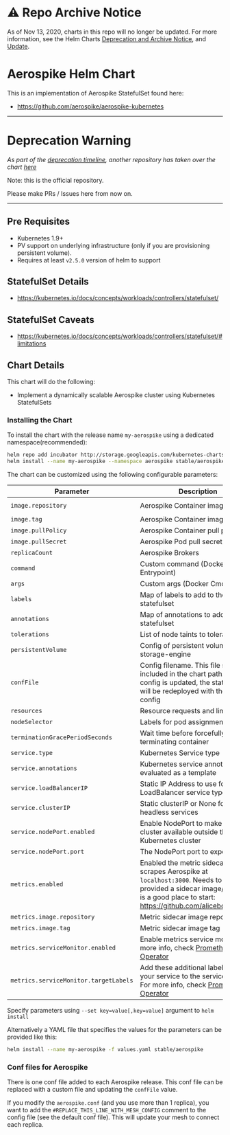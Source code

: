 # ⚠️ Repo Archive Notice

As of Nov 13, 2020, charts in this repo will no longer be updated.
For more information, see the Helm Charts [Deprecation and Archive Notice](https://github.com/nholuongut/Helmcharts#%EF%B8%8F-deprecation-and-archive-notice), and [Update](https://helm.sh/blog/charts-repo-deprecation/).

# Aerospike Helm Chart

This is an implementation of Aerospike StatefulSet found here:
* <https://github.com/aerospike/aerospike-kubernetes>

----------------------------------------
# Deprecation Warning
*As part of the [deprecation timeline](https://github.com/nholuongut/Helmcharts/#deprecation-timeline), another repository has taken over the chart [here](hhttps://github.com/aerospike/aerospike-kubernetes/tree/master/helm)*

Note: this is the official repository.

Please make PRs / Issues here from now on.

----------------------------------------

## Pre Requisites
* Kubernetes 1.9+
* PV support on underlying infrastructure (only if you are provisioning persistent volume).
* Requires at least `v2.5.0` version of helm to support

## StatefulSet Details
* <https://kubernetes.io/docs/concepts/workloads/controllers/statefulset/>

## StatefulSet Caveats
* <https://kubernetes.io/docs/concepts/workloads/controllers/statefulset/#limitations>

## Chart Details
This chart will do the following:
* Implement a dynamically scalable Aerospike cluster using Kubernetes StatefulSets

### Installing the Chart
To install the chart with the release name `my-aerospike` using a dedicated namespace(recommended):

```sh
helm repo add incubator http://storage.googleapis.com/kubernetes-charts-incubator
helm install --name my-aerospike --namespace aerospike stable/aerospike
```

The chart can be customized using the following configurable parameters:

| Parameter                       | Description                                                     | Default                      |
| ------------------------------- | ----------------------------------------------------------------| -----------------------------|
| `image.repository`              | Aerospike Container image name                                  | `aerospike/aerospike-server` |
| `image.tag`                     | Aerospike Container image tag                                   | `4.5.0.5`                    |
| `image.pullPolicy`              | Aerospike Container pull policy                                 | `Always`                     |
| `image.pullSecret`              | Aerospike Pod pull secret                                       | ``                     |
| `replicaCount`                  | Aerospike Brokers                                               | `1`                          |
| `command`                       | Custom command (Docker Entrypoint)                              | `[]`                         |
| `args`                          | Custom args (Docker Cmd)                                        | `[]`                         |
| `labels`                        | Map of labels to add to the statefulset                         | `{}`                         |
| `annotations`                   | Map of annotations to add to the statefulset                    | `{}`                         |
| `tolerations`                   | List of node taints to tolerate                                 | `[]`                         |
| `persistentVolume`              | Config of persistent volumes for storage-engine                 | `{}`                         |
| `confFile`                      | Config filename. This file should be included in the chart path. If the config is updated, the statefulset will be redeployed with the new config | `aerospike.conf`             |
| `resources`                     | Resource requests and limits                                    | `{}`                         |
| `nodeSelector`                  | Labels for pod assignment                                       | `{}`                         |
| `terminationGracePeriodSeconds` | Wait time before forcefully terminating container               | `30`                         |
| `service.type`                  | Kubernetes Service type                                         | `ClusterIP`                  |
| `service.annotations`           | Kubernetes service annotations, evaluated as a template         | `{}`                         |
| `service.loadBalancerIP`        | Static IP Address to use for LoadBalancer service type          | `nil`                        |
| `service.clusterIP`             | Static clusterIP or None for headless services                  | `None`                       |
| `service.nodePort.enabled`       | Enable NodePort to make aerospike cluster available outside the Kubernetes cluster         | `false`                         |
| `service.nodePort.port`       | The NodePort port to expose         | `{}`                         |
| `metrics.enabled`       | Enabled the metric sidecar that scrapes Aerospike at `localhost:3000`. Needs to be provided a sidecar image/repo. [This]() is a good place to start: https://github.com/alicebob/asprom         | `false`                         |
| `metrics.image.repository`       | Metric sidecar image repository         | `{}`                         |
| `metrics.image.tag`       | Metric sidecar image tag         | `{}`                         |
| `metrics.serviceMonitor.enabled`       | Enable metrics service monitor. For more info, check [Prometheus Operator]([https://github.com/coreos/prometheus-operator](https://github.com/coreos/prometheus-operator))         | `false`                         |
| `metrics.serviceMonitor.targetLabels`       | Add these additional labels from your service to the service monitor.  For more info, check [Prometheus Operator]([https://github.com/coreos/prometheus-operator](https://github.com/coreos/prometheus-operator))         | `{}`                         |

Specify parameters using `--set key=value[,key=value]` argument to `helm install`

Alternatively a YAML file that specifies the values for the parameters can be provided like this:

```sh
helm install --name my-aerospike -f values.yaml stable/aerospike
```

### Conf files for Aerospike
There is one conf file added to each Aerospike release. This conf file can be replaced with a custom file and updating the `confFile` value.

If you modify the `aerospike.conf` (and you use more than 1 replica), you want to add the `#REPLACE_THIS_LINE_WITH_MESH_CONFIG` comment to the config file (see the default conf file). This will update your mesh to connect each replica.
